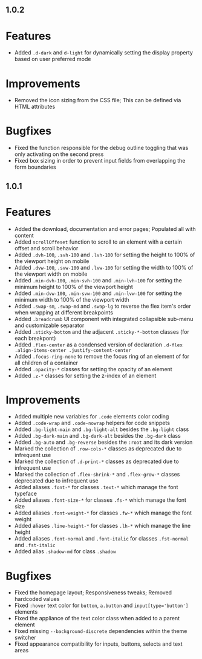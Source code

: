 ## 1.0.2

# Features

- Added `.d-dark` and `d-light` for dynamically setting the display property based on user preferred mode

# Improvements

- Removed the icon sizing from the CSS file; This can be defined via HTML attributes

# Bugfixes

- Fixed the function responsible for the debug outline toggling that was only activating on the second press
- Fixed box sizing in order to prevent input fields from overlapping the form boundaries

## 1.0.1

# Features

- Added the download, documentation and error pages; Populated all with content
- Added `scrollOffeset` function to scroll to an element with a certain offset and scroll behavior
- Added `.dvh-100`, `.svh-100` and `.lvh-100` for setting the height to 100% of the viewport height on mobile
- Added `.dvw-100`, `.svw-100` and `.lvw-100` for setting the width to 100% of the viewport width on mobile
- Added `.min-dvh-100`, `.min-svh-100` and `.min-lvh-100` for setting the minimum height to 100% of the viewport height
- Added `.min-dvw-100`, `.min-svw-100` and `.min-lvw-100` for setting the minimum width to 100% of the viewport width
- Added `.swap-sm`, `.swap-md` and `.swap-lg` to reverse the flex item's order when wrapping at different breakpoints
- Added `.breadcrumb` UI component with integrated collapsible sub-menu and customizable separator
- Added `.sticky-bottom` and the adjacent `.sticky-*-bottom` classes (for each breakpont)
- Added `.flex-center` as a condensed version of declaration `.d-flex .align-items-center .justify-content-center`
- Added `.focus-ring-none` to remove the focus ring of an element of for all children of a container
- Added `.opacity-*` classes for setting the opacity of an element
- Added `.z-*` classes for setting the z-index of an element

# Improvements

- Added multiple new variables for `.code` elements color coding
- Added `.code-wrap` and `.code-nowrap` helpers for code snippets
- Added `.bg-light-main` and `.bg-light-alt` besides the `.bg-light` class
- Added `.bg-dark-main` and `.bg-dark-alt` besides the `.bg-dark` class
- Added `.bg-auto` and `.bg-reverse` besides the `:root` and its dark version
- Marked the collection of `.row-cols-*` classes as deprecated due to infrequent use
- Marked the collection of `.d-print-*` classes as deprecated due to infrequent use
- Marked the collection of `.flex-shrink-*` and `.flex-grow-*` classes deprecated due to infrequent use
- Added aliases `.font-*` for classes `.text-*` which manage the font typeface
- Added aliases `.font-size-*` for classes `.fs-*` which manage the font size
- Added aliases `.font-weight-*` for classes `.fw-*` which manage the font weight
- Added aliases `.line-height-*` for classes `.lh-*` which manage the line height
- Added aliases `.font-normal` and `.font-italic` for classes `.fst-normal` and `.fst-italic`
- Added alias `.shadow-md` for class `.shadow`

# Bugfixes

- Fixed the homepage layout; Responsiveness tweaks; Removed hardcoded values
- Fixed `:hover` text color for `button`, `a.button` and `input[type='button']` elements
- Fixed the appliance of the text color class when added to a parent element
- Fixed missing `--background-discrete` dependencies within the theme switcher
- Fixed appearance compatibility for inputs, buttons, selects and text areas
